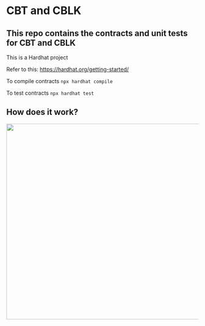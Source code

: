 # CBT and CBLK

## This repo contains the contracts and unit tests for CBT and CBLK

This is a Hardhat project

Refer to this: https://hardhat.org/getting-started/

To compile contracts `npx hardhat compile`

To test contracts   `npx hardhat test`

## How does it work?

<!-- ![image](https://user-images.githubusercontent.com/52208431/171162512-8a78ef7e-d1fe-4a89-a962-918db18f9e35.png) -->
<img src="https://user-images.githubusercontent.com/52208431/171162512-8a78ef7e-d1fe-4a89-a962-918db18f9e35.png" width="512">
